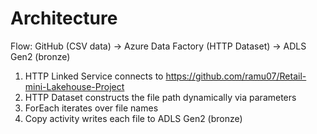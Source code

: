 # Architecture

Flow: GitHub (CSV data) → Azure Data Factory (HTTP Dataset) → ADLS Gen2 (bronze)

1) HTTP Linked Service connects to https://github.com/ramu07/Retail-mini-Lakehouse-Project
2) HTTP Dataset constructs the file path dynamically via parameters
3) ForEach iterates over file names
4) Copy activity writes each file to ADLS Gen2 (bronze)
